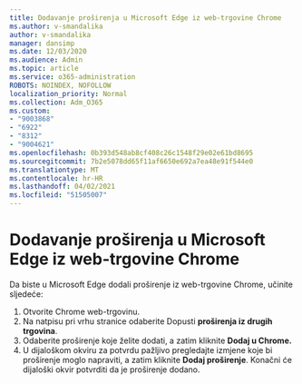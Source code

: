 ```yaml
---
title: Dodavanje proširenja u Microsoft Edge iz web-trgovine Chrome
ms.author: v-smandalika
author: v-smandalika
manager: dansimp
ms.date: 12/03/2020
ms.audience: Admin
ms.topic: article
ms.service: o365-administration
ROBOTS: NOINDEX, NOFOLLOW
localization_priority: Normal
ms.collection: Adm_O365
ms.custom:
- "9003868"
- "6922"
- "8312"
- "9004621"
ms.openlocfilehash: 0b393d548ab8cf408c26c1548f29e02e61bd8695
ms.sourcegitcommit: 7b2e5078dd65f11af6650e692a7ea48e91f544e0
ms.translationtype: MT
ms.contentlocale: hr-HR
ms.lasthandoff: 04/02/2021
ms.locfileid: "51505007"
---
```

# <a name="add-an-extension-to-microsoft-edge-from-the-chrome-web-store"></a>Dodavanje proširenja u Microsoft Edge iz web-trgovine Chrome

Da biste u Microsoft Edge dodali proširenje iz web-trgovine Chrome, učinite sljedeće:

1. Otvorite Chrome web-trgovinu.
2. Na natpisu pri vrhu stranice odaberite Dopusti **proširenja iz drugih trgovina**.
3. Odaberite proširenje koje želite dodati, a zatim kliknite **Dodaj u Chrome.**
4. U dijaloškom okviru za potvrdu pažljivo pregledajte izmjene koje bi proširenje moglo napraviti, a zatim kliknite **Dodaj proširenje**.
Konačni će dijaloški okvir potvrditi da je proširenje dodano.